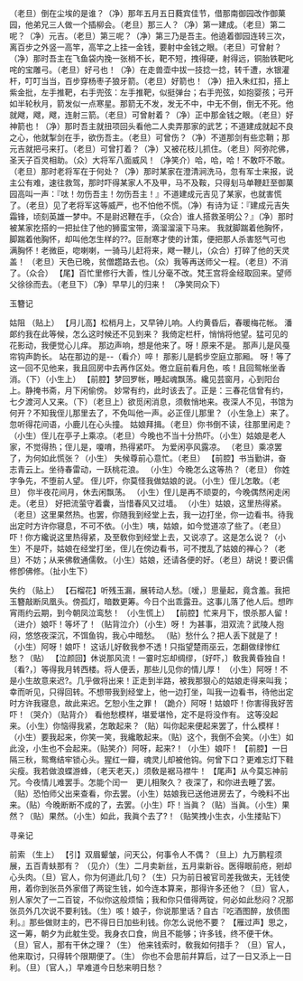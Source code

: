 <!-- { "loadSidebar": true } -->
（老旦）倒在尘埃的是谁？（净）那年五月五日蕤宾佳节，借那南御园改作御菓园，他弟兄三人做一个插柳会。（老旦）那三人？（净）第一建成。（老旦）第二呢？（净）元吉。（老旦）第三呢？（净）第三乃是吾主。他遶着御园连转三次，离百步之外竖一高竿，高竿之上挂一金钱，要射中金钱之眼。（老旦）可曾射？（净）那时吾主在飞鱼袋内挽一张梢不长，靶不短，拽得硬，射得远，铜胎铁靶叱咤的宝雕弓。（老旦）好弓也！（净）在走兽壶中拔一技捻一捻，转千遭，水银灌杆，叮叮当当，百步穿杨枣子狼牙箭。（老旦）好箭也！（净）扭入朱红扣，搭上紫金批，左手推靶，右手兜弦：左手推靶，似挺弹台；右手兜弦，如抱婴孩；弓开如半轮秋月，箭发似一点寒星。那箭无不发，发无不中，中无不倒，倒无不死。他就飕，飕，飕，连射三箭。（老旦）可曾射着？（净）正中那金钱之眼。（老旦）好神箭也！（净）那时吾主就扭项回头看他二人卖弄那家的武艺；不道建成就起不良之心，他就掣剑在手，欲伤吾主。（老旦）可曾伤？（净）不道那剑有些恋鞘；那元吉就把弓来打。（老旦）可曾打着？（净）又被花枝儿抓住。（老旦）阿弥陀佛，圣天子百灵相助。（众）大将军八面威风！（净笑介）哈，哈，哈！不敢吓不敢。（老旦）那时老将军在于何处？（净）那时某家在澄清涧洗马，忽有军士来报，说主公有难，速往救驾，那时吓得某家人不及甲，马不及鞍，只得刬马单鞭赶至御菓园高叫一声：『呔！勿伤吾主！勿伤吾主！』不道建成元吉见了某家，也就害慌了。（老旦）见了老将军这等威严，也不怕他不慌。（净）有诗为证：『建成元吉失霜锋，顷刻英雄一梦中。不是尉迟鞭在手，（众合）谁人搭救圣明公？』（净）那时被某家扢搭的一把扯住了他的狮蛮宝带，滴溜溜滚下马来。
我就脚踹着他胸怀，脚踹着他胸怀，却叫他怎生样的??。叵耐寒才使的计策，便把那人杀害怒气可也满胸怀！老微臣，唿喇喇，一骑马儿赶将来，飕一鞭儿，（众合）打碎了他的天灵盖！
（老旦）天色已晚，贫僧趱路去也。（众）我等再送师父一程。（老旦）不消了。（众合）
【尾】百忙里修行大善，性儿分毫不改。梵王宫将金经取回来。望师父徐徐而去。（老旦下）（净）早早儿的归来！
（净笑同众下）
 
玉簪记
 
姑阻
（贴上）
【月儿高】松梢月上，又早钟儿响。人约黄昏后，春暖梅花帐。
潘郞约我在此等候，怎么这时候还不见到来？
我倚定栏杆，悄悄将他望。猛可见的花影动，我便觉心儿痒。
那边声响，想是他来了。呀！原来不是。
那声儿是风戞帘钩声韵长。
站在那边的是--（看介）啐！
那影儿是鹤步空庭立那厢。
呀！等了这一回不见他来，我且回房中去再作区处。倦立庭前看月色，咳！且回鸳帐坐香消。（下）（小生上）
【前腔】梦回罗帐，睡起魂飘荡。纔见芸窗月，心到阳台上。静掩书斋，月下闲偷傍。
妙常有约，此时该去了。正是：三春花信曾有约，七夕渡河人又来。（下）（老旦上）欲觅闲消息，须敎悄地来。夜深人不见，书馆为何开？不知我侄儿那里去了，不免叫他一声。必正侄儿那里？（小生急上）来了。
忽听得花间语，小鹿儿在心头撞。
姑娘拜揖。（老旦）你书倒不读，往那里闲走？（小生）侄儿在亭子上乘凉。（老旦）今晚也不当十分热吓。（小生）姑娘是老人家，不觉得热；侄儿是，嗄唷，热得紧吓。
为爱闲亭风露凉。
（老旦）乘凉罢了，为何如此慌张？（小生）
失候尊前心意忙。（老旦）
【前腔】书当勤讲，奋志青云上。坐待春雷动，一跃桃花浪。
（小生）今晚怎么这等热？（老旦）
你姓字争先，不堕前人望。
侄儿吓，你莫怪我做姑娘的说。（小生）侄儿怎敢。（老旦）
你半夜花间月，休去闲飘荡。
（小生）侄儿是再不顽耍的，今晚偶然闲走闲走。（老旦）
好把流萤守着囊，当惜春风又过墙。
（小生）姑娘，这里热得紧。（老旦）这里果然热。也罢，你随我到经堂上去，我一边打坐，你一边看书。待我出定时方许你寝息，不可不依。（小生）咦，姑娘，如今觉道凉了些了。（老旦）吓！你方纔说这里热得紧，及至敎你到经堂上去，又说凉了。这是怎么说？（小生）不是吓，姑娘在经堂打坐，侄儿在傍边看书，可不搅乱了姑娘的禅心？（老旦）不妨；从来佛敎通儒敎。（小生）姑娘，还请各便的好。（老旦）胡说！要识儒修卽佛修。（扯小生下）
 
失约
（贴上）
【石榴花】听残玉漏，展转动人愁。〔嗳，〕思量起，竟含羞。我把玉簪敲断凤凰头。傍孤灯，暗数更筹。今日个出乖露丑。这事儿落了他人后。想昨宵雨约云期，到今朝凤泣鸾愁！
（小生慌上）
【前腔】忙来月下，恨杀那人留！
（进介）娘吓！等坏了！（贴背泣介）（小生）呀！
为甚事，泪双流？武陵人抱闷，悠悠夜深沉，不饵鱼钩，我心中暗愁。
（贴）愁什么？把人丢下就是了！（小生）阿呀！娘吓！
这话儿好敎我参不透！只指望楚雨巫云，怎翻做绿惨红愁？（贴）
【泣颜回】休说那风流！一霎时忘却绸缪，〔好吓，〕敎我黄昏独自！〔看?，〕等得我月转西楼。将人便丢，那些儿见你的情儿厚！
（小生）阿呀！不是小生故意来迟?。几乎做将出来！正走到半路，被我那狠心的姑娘走得来叫我；幸而听见，只得回转。不想带我到经堂上，他一边打坐，叫我一边看书，待他出定时方许我寝息，故此来迟。乞恕小生之罪！（跪介）阿呀！姑娘吓！你害得我好苦吓！（哭介）（贴背介）
看他愁模样，堪爱堪怜，定不是将没作有。
这等没起来。（小生）你恼得我紧，怎敢起来？（贴）叫你起来便起来罢了，什么模样！（小生）要我起来，你笑一笑，我纔敢起来。（贴）这个，我倒不会笑。（小生）如此没，小生也不会起来。（贴笑介）阿呀，起来?！（小生）娘吓！
【前腔】一日隔三秋，鸳鸯结牢锁心头。猩红一瓣，魂灵儿却被他钩。何曾下口？更难忘灯下鞋尖瘦。我若做浪蝶游蜂，〔老天老天，〕须敎是裾马襟牛！
【尾声】从今莫忘神前咒。今夜情儿难罢手。怎能个闰一　更儿相聚久？
夜深了，和你进去睡了罢。（贴）恐怕师父出来查看，你去罢。（小生）姑娘我已送他进房去了，今晚料不出来。（贴）今晚断断不成的了，去罢。（小生）吓！当眞？（贴）当眞。（小生）果然？（贴）果然。（小生）如此，我眞个去了?！（贴笑拽小生衣，小生搂贴下）
 
寻亲记
 
前索
（生上）
【引】双眉颦皱，问天公，何事令人不偶？（旦上）九万鹏程须展，五百青蚨那有？
（见介）（生）二月卖新丝，五月粜新谷。医得眼前疮，剜却心头肉。（旦）官人，你为何道此几句？（生）只为前日被官司差我做夫，无钱使用，着你到张员外家借了两锭生钱，如今连本算来，那得许多还他？（旦）官人，别人家欠了一二百锭，不似你这般烦恼；我和你只借得两锭，何必如此愁闷？况那张员外几次说不要利钱。（生）咳！娘子，你说那里话？自古『吃酒图醉，放债图利。』那些做财主的，巴不得日日加些利钱。你怎么说他不要？
【雁过声】思之，这一筹，朝夕为此躭生受。我身衣口食，尙且不能够；许多钱，终不便干休。
（旦）官人，那有干休之理？（生）
他来钱索时，敎我如何措手？
（旦）官人，他来取讨，只得转个限期便了。（生）
你也不会思前幷算后，过了一日又添上一日利。（旦）〔官人，〕早难道今日愁来明日愁？
